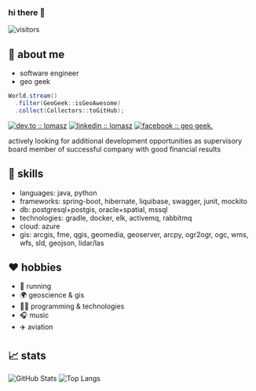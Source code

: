 ### hi there 👋

![visitors](https://visitor-badge.glitch.me/badge?page_id=lomasz.lomasz)

## :thinking: about me
* software engineer
* geo geek

```java
World.stream()
  .filter(GeoGeek::isGeoAwesome)
  .collect(Collectors::toGitHub);
```

[![dev.to :: lomasz](https://img.shields.io/badge/dev.to-0A0A0A?style=for-the-badge&logo=dev.to&logoColor=white)](https://dev.to/lomasz)
[![linkedin :: lomasz](https://img.shields.io/badge/LinkedIn-0077B5?style=for-the-badge&logo=linkedin&logoColor=white)](https://www.linkedin.com/in/lukasztomaszewski/)
[![facebook :: geo geek.](https://img.shields.io/badge/Facebook-1877F2?style=for-the-badge&logo=facebook&logoColor=white)](https://www.facebook.com/geogeeks)


actively looking for additional development opportunities as supervisory board member of successful company with good financial results 

## :toolbox: skills
* languages: java, python
* frameworks: spring-boot, hibernate, liquibase, swagger, junit, mockito
* db: postgresql+postgis, oracle+spatial, mssql
* technologies: gradle, docker, elk, activemq, rabbitmq
* cloud: azure
* gis: arcgis, fme, qgis, geomedia, geoserver, arcpy, ogr2ogr, ogc, wms, wfs, sld, geojson, lidar/las

## :heart: hobbies
* :runner: running
* :earth_africa: geoscience & gis
* :man_technologist: programming & technologies
* :headphones: music
* :airplane: aviation

## :chart_with_upwards_trend: stats
![GitHub Stats](https://github-readme-stats.vercel.app/api?username=lomasz&show_icons=true&theme=dark)
![Top Langs](https://github-readme-stats.vercel.app/api/top-langs/?username=lomasz&layout=compact&theme=dark)
